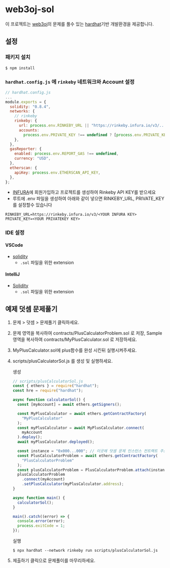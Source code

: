 # web3oj-sol

이 프로젝트는 [web3oj](https://app.web3oj.com/)의 문제를 풀수 있는 [hardhat](https://hardhat.org/)기반 개발환경을 제공합니다.

## 설정

### 패키지 설치

```shell
$ npm install
```

### `hardhat.config.js` 에 `rinkeby` 네트워크와 Account 설정

```js
// hardhat.config.js
...
module.exports = {
  solidity: "0.8.4",
  networks: {
    // rinkeby
    rinkeby: {
      url: process.env.RINKEBY_URL || "https://rinkeby.infura.io/v3/...",
      accounts:
        process.env.PRIVATE_KEY !== undefined ? [process.env.PRIVATE_KEY] : [],
    },
  },
  gasReporter: {
    enabled: process.env.REPORT_GAS !== undefined,
    currency: "USD",
  },
  etherscan: {
    apiKey: process.env.ETHERSCAN_API_KEY,
  },
};
```

- [INFURA](https://infura.io/)에 회원가입하고 프로젝트를 생성하여 Rinkeby API KEY를 받으세요
- 루트에 .env 파일을 생성하여 아래와 같이 넣으면 RINKEBY_URL, PRIVATE_KEY 를 설정할수 있습니다

```
RINKEBY_URL=https://rinkeby.infura.io/v3/<YOUR INFURA KEY>
PRIVATE_KEY=<YOUR PRIVATEKEY KEY>
```

### IDE 설정

#### VSCode

- [solidity](https://marketplace.visualstudio.com/items?itemName=JuanBlanco.solidity)
  - `.sol` 파일을 위한 extension

#### IntelliJ

- [Solidity](https://plugins.jetbrains.com/plugin/9475-solidity)
  - `.sol` 파일을 위한 extension

## 예제 덧셈 문제풀기

1. 문제 > 덧셈 > 문제풀기 클릭하세요.

2. 문제 영역을 복사하여 contracts/PlusCalculatorProblem.sol 로 저장, Sample 영역을 복사하여 contracts/MyPlusCalculator.sol 로 저장하세요.

3. MyPlusCalculator.sol에 plus함수를 완성 시킨뒤 실행시켜주세요.

4. scripts/plusCalculatorSol.js 를 생성 및 실행하세요.

   생성

   ```js
   // scripts/plusCalculatorSol.js
   const { ethers } = require("hardhat");
   const hre = require("hardhat");

   async function calculatorSol() {
     const [myAccount] = await ethers.getSigners();

     const MyPlusCalculator = await ethers.getContractFactory(
       "MyPlusCalculator"
     );
     const myPlusCalculator = await MyPlusCalculator.connect(
       myAccount
     ).deploy();
     await myPlusCalculator.deployed();

     const instance = "0x000...000"; // 이곳에 덧셈 문제 인스턴스 컨트랙트 주소를 넣으세요
     const PlusCalculatorProblem = await ethers.getContractFactory(
       "PlusCalculatorProblem"
     );
     const plusCalculatorProblem = PlusCalculatorProblem.attach(instance);
     plusCalculatorProblem
       .connect(myAccount)
       .setPlusCalculator(myPlusCalculator.address);
   }

   async function main() {
     calculatorSol();
   }

   main().catch((error) => {
     console.error(error);
     process.exitCode = 1;
   });
   ```

   실행

   ```
   $ npx hardhat --network rinkeby run scripts/plusCalculatorSol.js
   ```

5. 제출하기 클릭으로 문제풀이를 마무리하세요.
